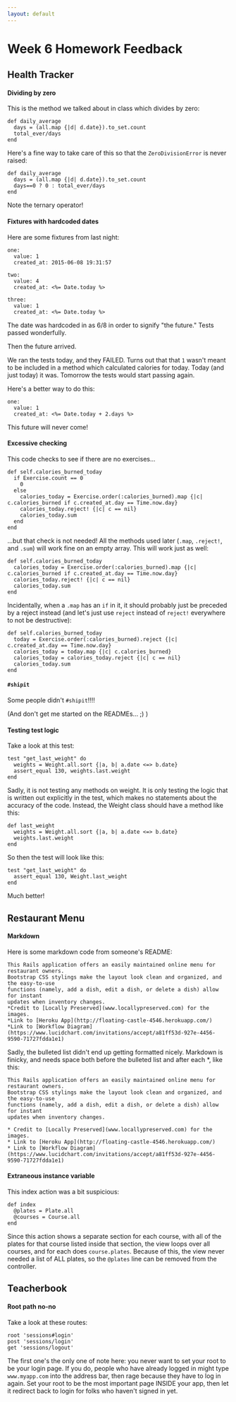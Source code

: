 ```yaml
---
layout: default
---
```


# Week 6 Homework Feedback

## Health Tracker

#### Dividing by zero

This is the method we talked about in class which divides by zero:

    def daily_average
      days = (all.map {|d| d.date}).to_set.count
      total_ever/days
    end

Here's a fine way to take care of this so that the `ZeroDivisionError` is never raised:

    def daily_average
      days = (all.map {|d| d.date}).to_set.count
      days==0 ? 0 : total_ever/days
    end

Note the ternary operator!

#### Fixtures with hardcoded dates

Here are some fixtures from last night:

    one:
      value: 1
      created_at: 2015-06-08 19:31:57

    two:
      value: 4
      created_at: <%= Date.today %>

    three:
      value: 1
      created_at: <%= Date.today %>

The date was hardcoded in as 6/8 in order to signify "the future."  Tests passed wonderfully.

Then the future arrived.

We ran the tests today, and they FAILED.  Turns out that that `1` wasn't meant to be included in a method which calculated calories for today.  Today (and just today) it was.  Tomorrow the tests would start passing again.

Here's a better way to do this:

    one:
      value: 1
      created_at: <%= Date.today + 2.days %>

This future will never come!


#### Excessive checking

This code checks to see if there are no exercises...

    def self.calories_burned_today
      if Exercise.count == 0
        0
      else
        calories_today = Exercise.order(:calories_burned).map {|c| c.calories_burned if c.created_at.day == Time.now.day}
        calories_today.reject! {|c| c == nil}
        calories_today.sum
      end
    end

...but that check is not needed!  All the methods used later (`.map`, `.reject!`, and `.sum`) will work fine on an empty array.  This will work just as well:

    def self.calories_burned_today
      calories_today = Exercise.order(:calories_burned).map {|c| c.calories_burned if c.created_at.day == Time.now.day}
      calories_today.reject! {|c| c == nil}
      calories_today.sum
    end

Incidentally, when a `.map` has an `if` in it, it should probably just be preceded by a reject instead (and let's just use `reject` instead of `reject!` everywhere to not be destructive):

    def self.calories_burned_today
      today = Exercise.order(:calories_burned).reject {|c| c.created_at.day == Time.now.day}
      calories_today = today.map {|c| c.calories_burned}
      calories_today = calories_today.reject {|c| c == nil}
      calories_today.sum
    end

#### `#shipit`

Some people didn't `#shipit`!!!!

(And don't get me started on the READMEs... ;) )


#### Testing test logic

Take a look at this test:

    test "get_last_weight" do
      weights = Weight.all.sort {|a, b| a.date <=> b.date}
      assert_equal 130, weights.last.weight
    end

Sadly, it is not testing any methods on weight.  It is only testing the logic that is written out explicitly in the test, which makes no statements about the accuracy of the code.  Instead, the Weight class should have a method like this:

    def last_weight
      weights = Weight.all.sort {|a, b| a.date <=> b.date}
      weights.last.weight
    end

So then the test will look like this:

    test "get_last_weight" do
      assert_equal 130, Weight.last_weight
    end

Much better!

## Restaurant Menu

#### Markdown

Here is some markdown code from someone's README:

    This Rails application offers an easily maintained online menu for restaurant owners.  
    Bootstrap CSS stylings make the layout look clean and organized, and the easy-to-use
    functions (namely, add a dish, edit a dish, or delete a dish) allow for instant
    updates when inventory changes.
    *Credit to [Locally Preserved](www.locallypreserved.com) for the images.
    *Link to [Heroku App](http://floating-castle-4546.herokuapp.com/)
    *Link to [Workflow Diagram](https://www.lucidchart.com/invitations/accept/a81ff53d-927e-4456-9590-71727fdda1e1)

Sadly, the bulleted list didn't end up getting formatted nicely.  Markdown is finicky, and needs space both before the bulleted list and after each *, like this:

    This Rails application offers an easily maintained online menu for restaurant owners.  
    Bootstrap CSS stylings make the layout look clean and organized, and the easy-to-use
    functions (namely, add a dish, edit a dish, or delete a dish) allow for instant
    updates when inventory changes.

    * Credit to [Locally Preserved](www.locallypreserved.com) for the images.
    * Link to [Heroku App](http://floating-castle-4546.herokuapp.com/)
    * Link to [Workflow Diagram](https://www.lucidchart.com/invitations/accept/a81ff53d-927e-4456-9590-71727fdda1e1)

#### Extraneous instance variable

This index action was a bit suspicious:

    def index
      @plates = Plate.all
      @courses = Course.all
    end

Since this action shows a separate section for each course, with all of the plates for that course listed inside that section, the view loops over all courses, and for each does `course.plates`.  Because of this, the view never needed a list of ALL plates, so the `@plates` line can be removed from the controller.

## Teacherbook

#### Root path no-no

Take a look at these routes:

    root 'sessions#login'
    post 'sessions/login'
    get 'sessions/logout'

The first one's the only one of note here: you never want to set your root to be your login page.  If you do, people who have already logged in might type `www.myapp.com` into the address bar, then rage because they have to log in again.  Set your root to be the most important page INSIDE your app, then let it redirect back to login for folks who haven't signed in yet.
